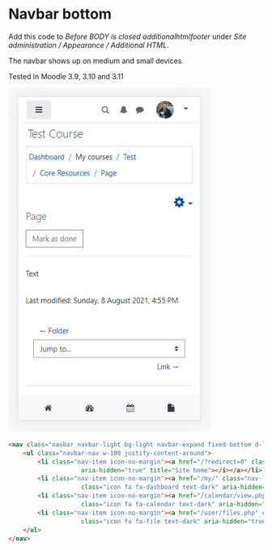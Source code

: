 # Navbar bottom
Add this code to *Before BODY is closed additionalhtmlfooter* under *Site administration / Appearance / Additional HTML*.

The navbar shows up on medium and small devices.

Tested in Moodle 3.9, 3.10 and 3.11

![navbar-bottom](screenshots/navbar-bottom.png)

``` HTML
<nav class="navbar navbar-light bg-light navbar-expand fixed-bottom d-lg-none">
    <ul class="navbar-nav w-100 justify-content-around">
        <li class="nav-item icon-no-margin"><a href="/?redirect=0" class="nav-link"><i class="icon fa fa-home text-dark"
                    aria-hidden="true" title="Site home"></i></a></li>
        <li class="nav-item icon-no-margin"><a href="/my/" class="nav-link text-dark"><i
                    class="icon fa fa-dashboard text-dark" aria-hidden="true" title="Dashboard"></i></a></li>
        <li class="nav-item icon-no-margin"><a href="/calendar/view.php?view=month" class="nav-link"><i
                    class="icon fa fa-calendar text-dark" aria-hidden="true" title="Calendar"></i></a></li>
        <li class="nav-item icon-no-margin"><a href="/user/files.php" class="nav-link text-dark"><i
                    class="icon fa fa-file text-dark" aria-hidden="true" title="Private files"></i></a></li>
    </ul>
</nav>
```